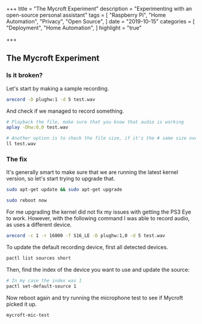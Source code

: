 +++
title = "The Mycroft Experiment"
description = "Experimenting with an open-source personal assistant"
tags = [
	"Raspberry Pi",
	"Home Automation",
	"Privacy",
	"Open Source",
]
date = "2019-10-15"
categories = [
    "Deployment",
    "Home Automation",
]
highlight = "true"

+++
## The Mycroft Experiment


### Is it broken?
Let's start by making a sample recording.
```bash
arecord -D plughw:1 -d 5 test.wav
```

And check if we managed to record something.
```bash
# Playback the file, make sure that you know that audio is working
aplay -Dhw:0,0 test.wav

# Another option is to check the file size, if it's the # same size over multiple runs, then you're out of luck.
ll test.wav
```

### The fix
It's generally smart to make sure that we are running the latest kernel version, so let's start trying to upgrade that.
```bash
sudo apt-get update && sudo apt-get upgrade

sudo reboot now
```

For me upgrading the kernel did not fix my issues with getting the PS3 Eye to work. However, with the following command I was able to record audio, as uses a different device.
```bash
arecord -c 1 -r 16000 -f S16_LE -D plughw:1,0 -d 5 test.wav
```

To update the default recording device, first all detected devices.
```bash
pactl list sources short
```

Then, find the index of the device you want to use and update the source:
```bash
# In my case the index was 1
pactl set-default-source 1
```

Now reboot again and try running the microphone test to see if Mycroft picked it up.
```bash
mycroft-mic-test
```
